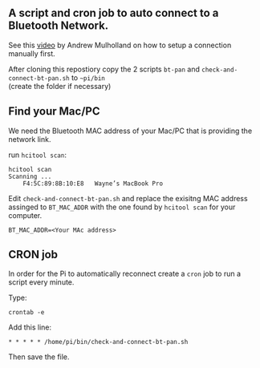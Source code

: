## A script and cron job to auto connect to a Bluetooth Network.

See this [video](https://www.youtube.com/watch?v=4Ac0wc-f9HI) by Andrew Mulholland on how to setup a connection manually first.



After cloning this repostiory copy the 2 scripts `bt-pan` and `check-and-connect-bt-pan.sh` to `~pi/bin`  
(create the folder if necessary)


## Find your Mac/PC 

We need the Bluetooth MAC address of your Mac/PC that is providing the network link.

run `hcitool scan`:

```
hcitool scan
Scanning ...
	F4:5C:89:8B:10:E8	Wayne’s MacBook Pro
```

Edit `check-and-connect-bt-pan.sh` and replace the exisitng MAC address assinged to `BT_MAC_ADDR` with the one found by `hcitool scan` for your computer.

```
BT_MAC_ADDR=<Your MAc address>
```


## CRON job

In order for the Pi to automatically reconnect create a `cron` job to run a script every minute.

Type:
```
crontab -e
```

Add this line:

```
* * * * * /home/pi/bin/check-and-connect-bt-pan.sh
```

Then save the file.

